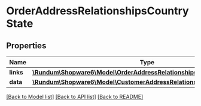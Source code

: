 # OrderAddressRelationshipsCountryState

## Properties
Name | Type | Description | Notes
------------ | ------------- | ------------- | -------------
**links** | [**\Rundum\Shopware6\Model\OrderAddressRelationshipsCountryStateLinks**](OrderAddressRelationshipsCountryStateLinks.md) |  | [optional] 
**data** | [**\Rundum\Shopware6\Model\CustomerAddressRelationshipsCountryStateData**](CustomerAddressRelationshipsCountryStateData.md) |  | [optional] 

[[Back to Model list]](../../README.md#documentation-for-models) [[Back to API list]](../../README.md#documentation-for-api-endpoints) [[Back to README]](../../README.md)

